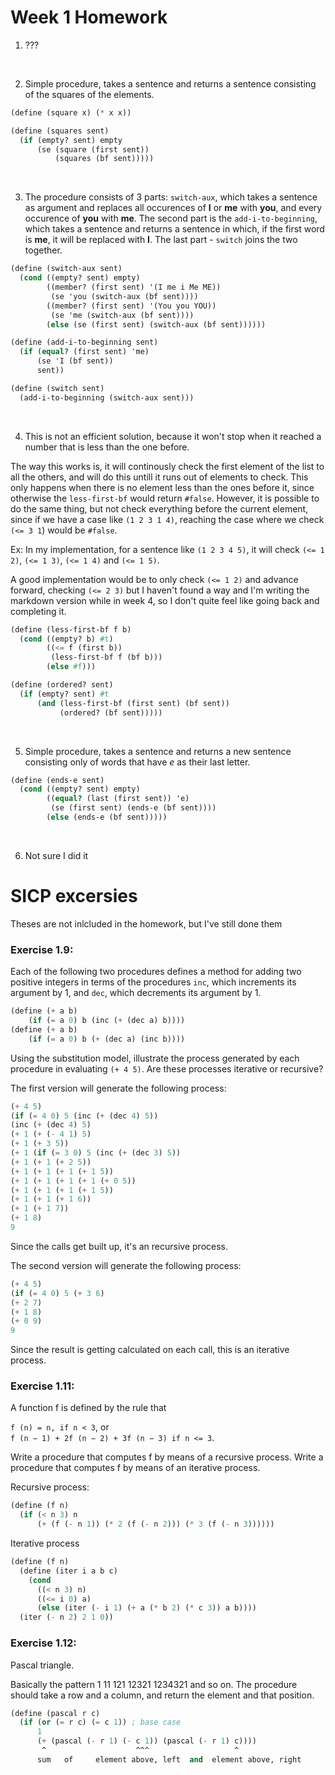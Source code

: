 # Week 1 Homework
1. ???

&nbsp;

2. Simple procedure, takes a sentence and returns a sentence consisting of the squares of the elements.

```scheme
(define (square x) (* x x))

(define (squares sent)
  (if (empty? sent) empty
      (se (square (first sent))
          (squares (bf sent)))))
```
&nbsp;

3. The procedure consists of 3 parts: `switch-aux`, which takes a sentence as argument and replaces all occurences of **I** or **me** with **you**, and every occurence of **you** with **me**. The second part is the `add-i-to-beginning`, which takes a sentence and returns a sentence in which, if the first word is **me**, it will be replaced with **I**. The last part - `switch` joins the two together.

```scheme
(define (switch-aux sent)
  (cond ((empty? sent) empty)
        ((member? (first sent) '(I me i Me ME))
         (se 'you (switch-aux (bf sent))))
        ((member? (first sent) '(You you YOU))
         (se 'me (switch-aux (bf sent))))
        (else (se (first sent) (switch-aux (bf sent))))))

(define (add-i-to-beginning sent)
  (if (equal? (first sent) 'me)
      (se 'I (bf sent))
      sent))

(define (switch sent)
  (add-i-to-beginning (switch-aux sent)))
```
&nbsp;

4. This is not an efficient solution, because it won't stop when it reached a number that is less than the one before.

The way this works is, it will continously check the first element of the list to all the others, and will do this untill it runs out of elements to check. This only happens when there is no element less than the ones before it, since otherwise the `less-first-bf` would return `#false`. However, it is possible to do the same thing, but not check everything before the current element, since if we have a case like `(1 2 3 1 4)`, reaching the case where we check `(<= 3 1`) would be `#false`.

Ex: In my implementation, for a sentence like `(1 2 3 4 5)`, it will check `(<= 1 2)`, `(<= 1 3)`, `(<= 1 4)` and `(<= 1 5)`.

A good implementation would be to only check `(<= 1 2)` and advance forward, checking `(<= 2 3)` but I haven't found a way and I'm writing the markdown version while in week 4, so I don't quite feel like going back and completing it.

```scheme
(define (less-first-bf f b)
  (cond ((empty? b) #t)
        ((<= f (first b))
         (less-first-bf f (bf b)))
        (else #f)))

(define (ordered? sent)
  (if (empty? sent) #t
      (and (less-first-bf (first sent) (bf sent))
           (ordered? (bf sent)))))
```
&nbsp;

5. Simple procedure, takes a sentence and returns a new sentence consisting only of words that have *e* as their last letter.

```scheme
(define (ends-e sent)
  (cond ((empty? sent) empty)
        ((equal? (last (first sent)) 'e)
         (se (first sent) (ends-e (bf sent))))
        (else (ends-e (bf sent)))))
```
&nbsp;

6. Not sure I did it

# SICP excersies
Theses are not inlcluded in the homework, but I've still done them

### Exercise 1.9:
Each of the following two procedures defines a method for adding two positive integers in terms of the procedures `inc`, which increments its argument by 1, and `dec`, which decrements its argument by 1.
```scheme
(define (+ a b)
    (if (= a 0) b (inc (+ (dec a) b))))
(define (+ a b)
    (if (= a 0) b (+ (dec a) (inc b))))
```
Using the substitution model, illustrate the process generated by each procedure in evaluating `(+ 4 5)`. Are these processes iterative or recursive?

The first version will generate the following process:
```scheme
(+ 4 5)
(if (= 4 0) 5 (inc (+ (dec 4) 5))
(inc (+ (dec 4) 5)
(+ 1 (+ (- 4 1) 5)
(+ 1 (+ 3 5))
(+ 1 (if (= 3 0) 5 (inc (+ (dec 3) 5))
(+ 1 (+ 1 (+ 2 5))
(+ 1 (+ 1 (+ 1 (+ 1 5))
(+ 1 (+ 1 (+ 1 (+ 1 (+ 0 5))
(+ 1 (+ 1 (+ 1 (+ 1 5))
(+ 1 (+ 1 (+ 1 6))
(+ 1 (+ 1 7))
(+ 1 8)
9
```
Since the calls get built up, it's an recursive process.

The second version will generate the following process:
```scheme
(+ 4 5)
(if (= 4 0) 5 (+ 3 6)
(+ 2 7)
(+ 1 8)
(+ 0 9)
9
```
Since the result is getting calculated on each call, this is an iterative process.


### Exercise 1.11:
A function f is defined by the rule that

`f (n) = n, if n < 3`, or \
`f (n − 1) + 2f (n − 2) + 3f (n − 3) if n <= 3`.

Write a procedure that computes f by means of a recursive process. Write a procedure that computes f by means of an iterative process.

Recursive process:

```scheme
(define (f n)
  (if (< n 3) n
      (+ (f (- n 1)) (* 2 (f (- n 2))) (* 3 (f (- n 3))))))
```

Iterative process
```scheme
(define (f n)
  (define (iter i a b c)
    (cond
      ((< n 3) n)
      ((<= i 0) a)
      (else (iter (- i 1) (+ a (* b 2) (* c 3)) a b))))
  (iter (- n 2) 2 1 0))
```

### Exercise 1.12:
Pascal triangle.

Basically the pattern 1 11 121 12321 1234321 and so on. The procedure should take a row and a column, and return the element and that position.

```scheme
(define (pascal r c)
  (if (or (= r c) (= c 1)) ; base case
      1
      (+ (pascal (- r 1) (- c 1)) (pascal (- r 1) c))))
       ^                    ^^^                   ^
      sum   of     element above, left  and  element above, right
```
